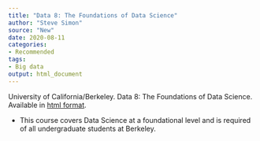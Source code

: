 ```yaml
---
title: "Data 8: The Foundations of Data Science"
author: "Steve Simon"
source: "New"
date: 2020-08-11
categories:
- Recommended
tags:
- Big data
output: html_document
---
```


University of California/Berkeley. Data 8: The Foundations of Data Science. Available in [html format](http://data8.org/).

<!---More--->

+ This course covers Data Science at a foundational level and is required of all undergraduate students at Berkeley.